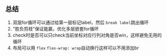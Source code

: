 ## 总结

1. 双层for循环可以通过给第一层标记label，然后 `break label`跳出循环
2. "胜负剪枝"保证能赢，优化多层嵌套for循环
3. check时是否可以只check当前坐标对应行列对角是否win，这样避免无用的循环
4. 布局可以用 `flex` `flex-wrap: wrap`自动换行这样可以不用添加br
